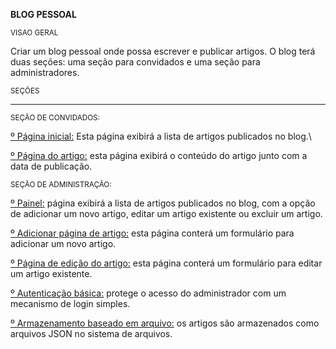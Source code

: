 **BLOG PESSOAL**

<sub>VISAO GERAL</sub>

Criar um blog pessoal onde possa escrever e publicar 
artigos. O blog terá duas seções: uma seção para convidados e uma seção para administradores.

<sub>SEÇÕES</sub>
<hr>
<sub>SEÇÃO DE CONVIDADOS:</sub>

  <ins>º Página inicial:</ins> Esta página exibirá a lista de   artigos publicados no blog.\
  
  <ins>º Página do artigo:</ins> esta página exibirá o conteúdo do artigo junto com a data de publicação.

<sub>SEÇÃO DE ADMINISTRAÇÃO:</sub>

  <ins>º Painel:</ins> página exibirá a lista de artigos publicados no blog, com a opção de adicionar um novo artigo, editar um artigo existente ou excluir um artigo.

  <ins>º Adicionar página de artigo:</ins> esta página conterá um formulário para adicionar um novo artigo. 

  <ins>º Página de edição do artigo:</ins> esta página conterá um formulário para editar um artigo existente.

<ins>º Autenticação básica:</ins> protege o acesso do administrador com um mecanismo de login simples.

<ins>º Armazenamento baseado em arquivo:</ins> os artigos são armazenados como arquivos JSON no sistema de arquivos.
